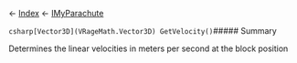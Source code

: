 ← [Index](Api-Index) ← [IMyParachute](SpaceEngineers.Game.ModAPI.Ingame.IMyParachute)

```csharp[Vector3D](VRageMath.Vector3D) GetVelocity()```##### Summary

Determines the linear velocities in meters per second at the block position

